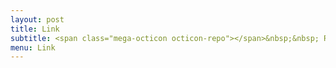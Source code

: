 ```yaml
---
layout: post
title: Link
subtitle: <span class="mega-octicon octicon-repo"></span>&nbsp;&nbsp; Resource link
menu: Link
---
```



